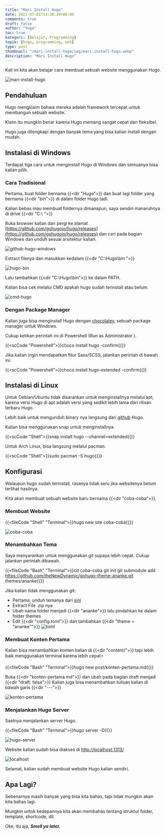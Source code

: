 ```yaml
---
title: "Mari Install Hugo"
date: 2021-07-01T14:38:29+08:00
comments: true
draft: false
author: "Yoga"
toc: true
kategori: [Belajar, Programming]
topik: [hugo, programming, web]
type: post
thumbnail: "/mari-install-hugo/img/mari-install-hugo.webp"
description: "Mari Install Hugo"
---
```


Kali ini kita akan belajar cara membuat sebuah website menggunakan Hugo.

<!--more-->

![mari-install-hugo](/mari-install-hugo/img/mari-install-hugo.webp)

## Pendahuluan 

Hugo mengklaim bahwa mereka adalah framework tercepat untuk membangun sebuah website.

Klaim itu mungkin benar karena Hugo memang sangat cepat dan fleksibel.

Hugo juga dilengkapi dengan banyak tema yang bisa kalian install dengan mudah.

## Instalasi di Windows

Terdapat tiga cara untuk menginstall Hugo di Windows dan semuanya bisa kalian pilih.

### Cara Tradisional

Pertama, buat folder bernama {{<dir "Hugo">}} dan buat lagi folder yang bernama {{<dir "bin">}} di dalam folder Hugo tadi.

Kalian bebas mau membuat foldernya dimanapun, saya sendiri manaruhnya di drive {{<dir "C:\ ">}}

Buka browser kalian dan pergi ke alamat [https://github.com/gohugoio/hugo/releases](https://github.com/gohugoio/hugo/releases)
dan cari pada bagian Windows dan unduh sesuai arsitektur kalian.

![github-hugo-windows](/mari-install-hugo/img/github-hugo-windows.webp)

Extract filenya dan masukkan kedalam {{<dir "C:\Hugo\bin ">}}

![hugo-bin](/mari-install-hugo/img/hugo-bin.webp)

Lalu tambahkan {{<dir "C:\Hugo\bin">}} ke dalam PATH.

Kalian bisa cek melalui CMD apakah hugo sudah terinstall atau belum.

![cmd-hugo](/mari-install-hugo/img/cmd-hugo.webp)

<!-- Masih Lanjut -->

### Dengan Package Manager

Kalian juga bisa menginstall Hugo dengan [chocolatey](/chocolatey-package-manager-untuk-windows), sebuah package manager untuk Windows.

Cukup ketikan perintah ini di Powershell (Run as Administrator ).

{{<scCode "Powershell">}}choco install hugo -confirm{{</scCode>}}

Jika kalian ingin mendapatkan fitur Sass/SCSS, jalankan perintah di bawah ini.

{{<scCode "Powershell">}}choco install hugo-extended -confirm{{</scCode>}}


## Instalasi di Linux

Untuk Debian/Ubuntu tidak disarankan untuk menginstallnya melalui apt, karena versi Hugo di apt adalah versi yang sedikit lebih lama dari rilisan terbaru Hugo. 

Lebih baik untuk mengunduh binary nya langsung dari [github](https://github.com/gohugoio/hugo/releases) Hugo.

Kalian bisa menggunakan snap untuk menginstallnya.

{{<scCode "Shell">}}snap install hugo --channel=extended{{</scCode>}}

Untuk Arch Linux, bisa langsung melalui pacman.

{{<scCode "Shell">}}sudo pacman -S hugo{{</scCode>}}

## Konfigurasi 

Walaupun hugo sudah terinstall, rasanya tidak seru jika websitenya belum terlihat hasilnya.

Kita akan membuat sebuah website baru bernama {{<dir "coba-coba">}}.

### Membuat Website

{{<fileCode "Shell" "Terminal">}}hugo new site coba-coba{{</fileCode>}}

![coba-coba](/mari-install-hugo/img/new-site.webp)

### Menambahkan Tema

Saya menyarankan untuk menggunakan git supaya lebih cepat. Cukup jalankan perintah dibawah.

{{<fileCode "Bash" "Terminal">}}cd coba-coba
git init
git submodule add https://github.com/theNewDynamic/gohugo-theme-ananke.git themes/ananke{{</fileCode>}}

Jika kalian tidak menggunakan git:

+ Pertama, unduh temanya dari [sini](https://github.com/theNewDynamic/gohugo-theme-ananke/archive/master.zip)
+ Extract File .zip nya
+ Ubah nama folder menjadi {{<dir "ananke">}} lalu pindahkan ke dalam folder themes
+ Edit {{<dir "config.toml">}} dan tambahkan {{<dir "theme = \"ananke\"">}}
	![toml](/mari-install-hugo/img/toml.webp)

### Membuat Konten Pertama

Kalian bisa menambahkan konten kalian di {{<dir "content/">}} tapi lebih baik menggunakan terminal karena lebih cepat⚡

{{<fileCode "Bash" "Terminal">}}hugo new post/konten-pertama.md{{</fileCode>}}

Buka {{<dir "konten-pertama.md">}} dan ubah pada bagian draft menjadi {{<dir "draft: false">}}
Kalian juga bisa menambahkan tulisan kalian di bawah garis {{<dir "---">}}

![konten-pertama](/mari-install-hugo/img/konten-pertama.webp)

### Menjalankan Hugo Server 

Saatnya menjalankan server Hugo.

{{<fileCode "Bash" "Terminal">}}hugo server -D{{</fileCode>}}

![hugo-server](/mari-install-hugo/img/hugo-server.webp)

Website kalian sudah bisa diakses di [http://localhost:1313/](http://localhost:1313/)

![localhost](/mari-install-hugo/img/localhost.webp)

Selamat, kalian sudah membuat website Hugo kalian sendiri. 

## Apa Lagi?

Sebenarnya masih banyak yang bisa kita bahas, tapi tidak mungkin akan kita bahas lagi.

Mungkin untuk kedepannya kita akan membahas tentang struktur folder, template, shortcode, dll.

Oke, itu aja, **_Smell ya later._**